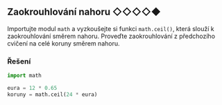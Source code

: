## Zaokrouhlování nahoru ◇◇◇◇◆

Importujte modul `math` a vyzkoušejte si funkci `math.ceil()`, která slouží k zaokrouhlování směrem nahoru. Proveďte
zaokrouhlování z předchozího cvičení na celé koruny směrem nahoru.

### Řešení

```python
import math

eura = 12 * 0.65
koruny = math.ceil(24 * eura)
```